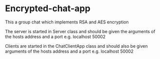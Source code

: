 # Encrypted-chat-app
This a group chat which implements RSA and AES encryption

The server is started in Server class and should be given the arguments of the hosts address and a port e.g. localhost 50002

Clients are started in the ChatClientApp class and should also be given arguments of the hosts address and a port e.g. localhost 50002
